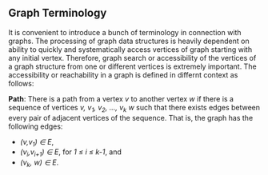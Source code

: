 ## Graph Terminology

It is convenient to introduce a bunch of terminology in connection with graphs. The processing
of graph data structures is heavily dependent on ability to quickly and systematically access vertices
of graph starting with any initial vertex. Therefore, graph search or accessibility of the vertices of
a graph structure from one or different vertices is extremely important. The accessibility or
reachability in a graph is defined in differnt context as follows:

<strong>Path</strong>: There is a path from a vertex <i>v</i> to another vertex <i>w</i> if there is
a sequence of vertices <i>v, v<sub>1</sub>, v<sub>2</sub>, ..., v<sub>k</sub> w</i> such that there 
exists edges between every pair of adjacent vertices of the sequence. That is, the graph has the 
following edges:

- <i>(v,v<sub>1</sub>) &isin; E</i>, 
- <i>(v<sub>i</sub>,v<sub>i+1</sub>) &isin; E</i>, for <i>1 &le; i &le; k-1</i>, and 
- <i>(v<sub>k</sub>, w) &isin; E</i>.
